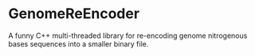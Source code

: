 # GenomeReEncoder
A funny C++ multi-threaded library for re-encoding genome nitrogenous bases sequences into a smaller binary file.